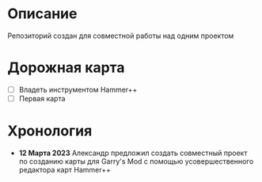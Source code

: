 # Описание
Репозиторий создан для совместной работы над одним проектом
# Дорожная карта
- [ ] Владеть инструментом Hammer++
- [ ] Первая карта
# Хронология
- **12 Марта 2023**
Александр предложил создать совместный проект по созданию карты для Garry's Mod с помощью усовершественного редактора карт Hammer++ 
